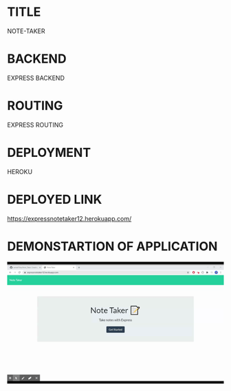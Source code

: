 # TITLE
 NOTE-TAKER

# BACKEND
EXPRESS BACKEND

# ROUTING
EXPRESS ROUTING

# DEPLOYMENT
HEROKU 

# DEPLOYED LINK
https://expressnotetaker12.herokuapp.com/

# DEMONSTARTION OF APPLICATION
![demo](notetaker.gif)